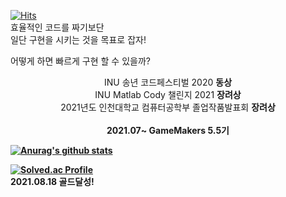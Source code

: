 [![Hits](https://hits.seeyoufarm.com/api/count/incr/badge.svg?url=https%3A%2F%2Fgithub.com%2Fsoulsystem00&count_bg=%2379C83D&title_bg=%23555555&icon=&icon_color=%23E7E7E7&title=hits&edge_flat=false)](https://hits.seeyoufarm.com)  
효율적인 코드를 짜기보단  
일단 구현을 시키는 것을 목표로 잡자!

어떻게 하면 빠르게 구현 할 수 있을까?

<p align=center>
  INU 송년 코드페스티벌 2020 <b>동상</b><br>
  INU Matlab Cody 챌린지 2021 <B>장려상</b><br>
  2021년도 인천대학교 컴퓨터공학부 졸업작품발표회 <B>장려상</b><br><br>
  <b>2021.07~ GameMakers 5.5기<br>
</p>

[![Anurag's github stats](https://github-readme-stats.vercel.app/api?username=soulsystem00)](https://github.com/anuraghazra/github-readme-stats)  
  
[![Solved.ac Profile](http://mazassumnida.wtf/api/v2/generate_badge?boj=soulsystem00)](https://solved.ac/soulsystem00/)  
  <b>2021.08.18 골드달성!</b>

<!--
**soulsystem00/soulsystem00** is a ✨ _special_ ✨ repository because its `README.md` (this file) appears on your GitHub profile.

Here are some ideas to get you started:

- 🔭 I’m currently working on ...
- 🌱 I’m currently learning ...
- 👯 I’m looking to collaborate on ...
- 🤔 I’m looking for help with ...
- 💬 Ask me about ...
- 📫 How to reach me: ...
- 😄 Pronouns: ...
- ⚡ Fun fact: ...
-->
